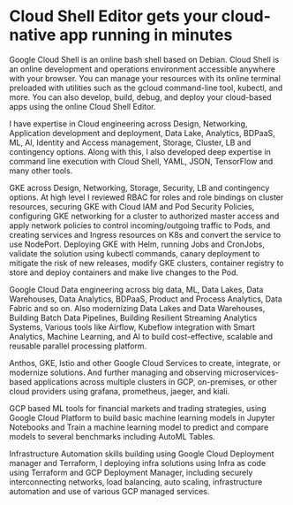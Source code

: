 # Cloud Shell Editor gets your cloud-native app running in minutes

Google Cloud Shell is an online bash shell based on Debian. Cloud Shell is an online development and operations environment accessible anywhere with your browser. You can manage your resources with its online terminal preloaded with utilities such as the gcloud command-line tool, kubectl, and more. You can also develop, build, debug, and deploy your cloud-based apps using the online Cloud Shell Editor.

I have expertise in Cloud engineering across Design, Networking, Application development and deployment, Data Lake, Analytics, BDPaaS, ML, Al, Identity and Access management, Storage, Cluster, LB and contingency options. Along with this, I also developed deep expertise in command line execution with Cloud Shell, YAML, JSON, TensorFlow and many other tools. 

GKE across Design, Networking, Storage, Security, LB and contingency options. At high level I reviewed RBAC for roles and role bindings on cluster resources, securing GKE with Cloud IAM and Pod Security Policies, configuring GKE networking for a cluster to authorized master access and apply network policies to control incoming/outgoing traffic to Pods, and creating services and Ingress resources on K8s and convert the service to use NodePort. Deploying GKE with Helm, running Jobs and CronJobs, validate the solution using kubectl commands, canary deployment to mitigate the risk of new releases, modify GKE clusters, container registry to store and deploy containers and make live changes to the Pod. 

Google Cloud Data engineering across big data, ML, Data Lakes, Data Warehouses, Data Analytics, BDPaaS, Product and Process Analytics, Data Fabric and so on. Also modernizing Data Lakes and Data Warehouses, Building Batch Data Pipelines, Building Resilient Streaming Analytics Systems, Various tools like Airflow, Kubeflow integration with Smart Analytics, Machine Learning, and AI to build cost-effective, scalable and reusable parallel processing platform.

Anthos, GKE, Istio and other Google Cloud Services to create, integrate, or modernize solutions. And further managing and observing microservices-based applications across multiple clusters in GCP, on-premises, or other cloud providers using grafana, prometheus, jaeger, and kiali.

GCP based ML tools for financial markets and trading strategies, using Google Cloud Platform to build basic machine learning models in Jupyter Notebooks and Train a machine learning model to predict and compare models to several benchmarks including AutoML Tables. 

Infrastructure Automation skills building using Google Cloud Deployment manager and Terraform, I deploying infra solutions using Infra as code using Terraform and GCP Deployment Manager, including securely interconnecting networks, load balancing, auto scaling, infrastructure automation and use of various GCP managed services.
